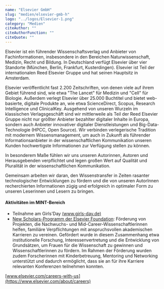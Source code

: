 ```yaml
---
name: "Elsevier GmbH"
slug: "medien/elsevier-gmb-h"
logo: "../logos/Elsevier-1.png"
category: "Medien"
citeAuthor: ""
citeAuthorFunction: ""
citeQuote: ""
---
```


Elsevier ist ein führender Wissenschaftsverlag und Anbieter von Fachinformationen, insbesondere in den Bereichen Naturwissenschaft, Medizin, Recht und Bildung. In Deutschland verfügt Elsevier über vier Standorte (München, Berlin, Frankfurt, Kusterdingen). Elsevier ist Teil der internationalen Reed Elsevier Gruppe und hat seinen Hauptsitz in Amsterdam.

Elsevier veröffentlicht fast 2.200 Zeitschriften, von denen viele auf ihrem Gebiet führend sind, wie etwa "The Lancet" für Medizin und "Cell" für Biologie. Außerdem verlegt Elsevier über 25.000 Buchtitel und bietet web-basierte, digitale Produkte an, wie etwa ScienceDirect, Scopus, Research Intelligence und ClinicalKey. Ausgehend von unseren Wurzeln im klassischen Verlagsgeschäft sind wir mittlerweile als Teil der Reed Elsevier Gruppe nicht nur größter Anbieter bezahlter digitaler Inhalte in Europa, sondern auch Anbieter innovativer digitaler Dienstleistungen und Big-Data-Technologie (HPCC, Open Source). Wir verbinden verlegerische Tradition mit modernem Wissensmanagement, um auch in Zukunft als führender Informationsanbieter in der wissenschaftlichen Kommunikation unseren Kunden hochwertigste Informationen zur Verfügung stellen zu können.

In besonderem Maße fühlen wir uns unseren Autorinnen, Autoren und Herausgebenden verpflichtet und legen großen Wert auf Qualität und Pluralität in der wissenschaftlichen Kommunikation.

Gemeinsam arbeiten wir daran, den Wissenstransfer in Zeiten rasanter technologischer Entwicklungen zu fördern und die von unseren AutorInnen recherchierten Informationen zügig und erfolgreich in optimaler Form zu unseren Leserinnen und Lesern zu bringen.

#### Aktivitäten im MINT-Bereich

- Teilnahme am Girls'Day [(www.girls-day.de)](https://www.girls-day.de/)
- [New Scholars-Programm der Elsevier Foundation](https://elsevierfoundation.org/past-programs/new-scholars/): Förderung von Projekten, die Nachwuchs- und Mid-Career-Wissenschaftlerinnen helfen, familiäre Verpflichtungen mit anspruchsvollen akademischen Karrieren zu vereinen. Gefördert wurde in diesem Zusammenhang etwa institutionelle Forschung, Interessenvertretung und die Entwicklung von Grundsätzen, um Frauen für die Wissenschaft zu gewinnen und Wissenschaftlerinnen zu fördern. Im Rahmen der Förderung wurden zudem Forscherinnen mit Kinderbetreuung, Mentoring und Networking unterstützt und dadurch ermöglicht, dass sie an für ihre Karriere relevanten Konferenzen teilnehmen konnten.

[www.elsevier.com/careers-with-us](https://www.elsevier.com/about/careers)
